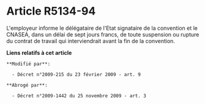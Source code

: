 # Article R5134-94

L'employeur informe le délégataire de l'Etat signataire de la convention et le CNASEA, dans un délai de sept jours francs, de
toute suspension ou rupture du contrat de travail qui interviendrait avant la fin de la convention.

**Liens relatifs à cet article**

	**Modifié par**:

	  - Décret n°2009-215 du 23 février 2009 - art. 9

	**Abrogé par**:

	  - Décret n°2009-1442 du 25 novembre 2009 - art. 3
